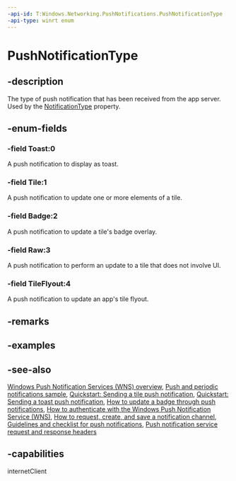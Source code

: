 ```yaml
---
-api-id: T:Windows.Networking.PushNotifications.PushNotificationType
-api-type: winrt enum
---
```


<!-- Enumeration syntax
public enum Windows.Networking.PushNotifications.PushNotificationType : int
-->

# PushNotificationType

## -description
The type of push notification that has been received from the app server. Used by the [NotificationType](pushnotificationreceivedeventargs_notificationtype.md) property.

## -enum-fields
### -field Toast:0
A push notification to display as toast.

### -field Tile:1
A push notification to update one or more elements of a tile.

### -field Badge:2
A push notification to update a tile's badge overlay.

### -field Raw:3
A push notification to perform an update to a tile that does not involve UI.

### -field TileFlyout:4
A push notification to update an app's tile flyout.


## -remarks

## -examples

## -see-also
[Windows Push Notification Services (WNS) overview](https://docs.microsoft.com/windows/uwp/controls-and-patterns/tiles-and-notifications-windows-push-notification-services--wns--overview), [Push and periodic notifications sample](https://github.com/microsoftarchive/msdn-code-gallery-microsoft/tree/master/Official%20Windows%20Platform%20Sample/Push%20and%20periodic%20notifications%20client-side%20sample), [Quickstart: Sending a tile push notification](https://docs.microsoft.com/previous-versions/windows/apps/hh465450(v=win.10)), [Quickstart: Sending a toast push notification](https://docs.microsoft.com/previous-versions/windows/apps/hh465450(v=win.10)), [How to update a badge through push notifications](https://docs.microsoft.com/previous-versions/windows/apps/hh465450(v=win.10)), [How to authenticate with the Windows Push Notification Service (WNS)](https://docs.microsoft.com/previous-versions/windows/apps/hh465407(v=win.10)), [How to request, create, and save a notification channel](https://docs.microsoft.com/previous-versions/windows/apps/hh465412(v=win.10)), [Guidelines and checklist for push notifications](https://docs.microsoft.com/windows/uwp/controls-and-patterns/tiles-and-notifications-windows-push-notification-services--wns--overview), [Push notification service request and response headers](https://docs.microsoft.com/previous-versions/windows/apps/hh465435(v=win.10))

## -capabilities
internetClient
